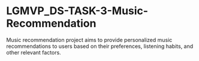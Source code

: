 # LGMVP_DS-TASK-3-Music-Recommendation
Music recommendation project aims to provide personalized music recommendations to users based on their preferences, listening habits, and other relevant factors.
